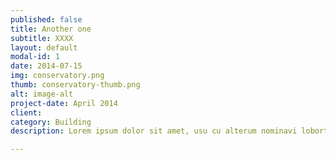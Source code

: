```yaml
---
published: false
title: Another one
subtitle: XXXX
layout: default
modal-id: 1
date: 2014-07-15
img: conservatory.png
thumb: conservatory-thumb.png
alt: image-alt
project-date: April 2014
client:
category: Building
description: Lorem ipsum dolor sit amet, usu cu alterum nominavi lobortis. At duo novum diceret. Tantas apeirian vix et, usu sanctus postulant inciderint ut, populo diceret necessitatibus in vim. Cu eum dicam feugiat noluisse.

---
```


